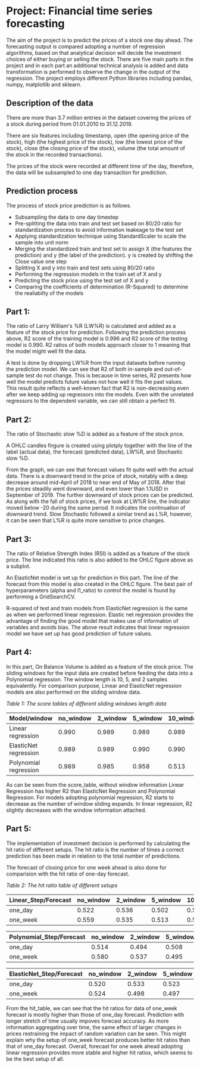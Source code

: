 # Project: Financial time series forecasting

The aim of the project is to predict the prices of a stock one day ahead. The forecasting output is compared adopting a number of regression algorithms, based on that analytical decision will decide the investment choices of either buying or selling the stock. There are five main parts in the project and in each part an additional technical analysis is added and data transformation is performed to observe the change in the output of the regression. The project employs different Python libraries including pandas, numpy, matplotlib and sklearn. 

## Description of the data

There are more than 3.7 million entries in the dataset covering the prices of a stock during period from 01.01.2010 to 31.12.2019.

There are six features including timestamp, open (the opening price of the stock), high (the highest price of the stock), low (the lowest price of the stock), close (the closing price of the stock), volume (the total amount of the stock in the recorded transactions).

The prices of the stock were recorded at different time of the day, therefore, the data will be subsampled to one day transaction for prediction.

## Prediction process

The process of stock price prediction is as follows.
- Subsampling the data to one day timestep
- Pre-splitting the data into train and test set based on 80/20 ratio for standardization process to avoid information leakeage to the test set
- Applying standardization technique using StandardScaler to scale the sample into unit norm
- Merging the standardized train and test set to assign X (the features the prediction) and y (the label of the prediction). y is created by shifting the Close value one step
- Splitting X and y into train and test sets using 80/20 ratio
- Performing the regression models in the train set of X and y
- Predicting the stock price using the test set of X and y
- Comparing the coefficients of determination (R-Squared) to determine the realiabilty of the models

## Part 1:
The ratio of Larry William's %R (LW%R) is calculated and added as a feature of the stock price for prediction.
Following the prediction process above, R2 score of the training model is 0.996 and R2 score of the testing model is 0.990. R2 ratios of both models approach closer to 1 meaning that the model might well fit the data.

A test is done by dropping LW%R from the input datasets before running the prediction model. We can see that R2 of both in-sample and out-of-sample test do not change. This is because in time series, R2 presents how well the model predicts future values not how well it fits the past values. This result quite reflects a well-known fact that R2 is non-decreasing even after we keep adding up regressors into the models. Even with the unrelated regressors to the dependent variable, we can still obtain a perfect fit.

## Part 2:
The ratio of Stochastic slow %D is added as a feature of the stock price. 

A OHLC candles firgure is created using plotply together with the line of the label (actual data), the forecast (predicted data), LW%R, and Stochastic slow %D.

From the graph, we can see that forecast values fit quite well with the actual data. There is a downward trend in the price of stock, notably with a deep decrease around mid-April of 2018 to near end of May of 2018. After that the prices steadily went downward, and even lower than 1.1USD in September of 2019. The further downward of stock prices can be predicted. As along with the fall of stock prices, if we look at LW%R line, the indicator moved below -20 during the same period. It indicates the continuation of downward trend. Slow Stochastic followed a similar trend as L%R, however, it can be seen that L%R is quite more sensitive to price changes.

## Part 3:
The ratio of Relative Strength Index (RSI) is added as a feature of the stock price. The line indicated this ratio is also added to the OHLC figure above as a subplot.

An ElasticNet model is set up for prediction in this part. The line of the forecast from this model is also created in the OHLC figure. The best pair of hyperparameters (alpha and l1_ratio) to control the model is found by performing a GridSearchCV.

R-squared of test and train models from ElasticNet regression is the same as when we performed linear regression. Elastic net regression provides the 
advantage of finding the good model that makes use of information of variables and avoids bias. The above result indicates that linear regression model we have set up has good prediction of future values.

## Part 4: 
In this part, On Balance Volume is added as a feature of the stock price.
The sliding windows for the input data are created before feeding the data into a Polynomial regression. The window length is 10, 5, and 2 samples equivalently. For comparison purpose, Linear and ElasticNet regression models are also performed on the sliding window data.

*Table 1: The score tables of different sliding windows length data*

| Model/window | no_window | 2_window | 5_window | 10_window |
| --- | --- | --- | --- | --- | 
| Linear regression | 0.990 | 0.989 | 0.989 | 0.989 |
| ElasticNet regression | 0.989 | 0.989 | 0.990 | 0.990 |
| Polynomial regression | 0.989 | 0.985 | 0.958 | 0.513 |

As can be seen from the score_table,  without window information Linear Regression has higher R2 than ElasticNet Regression and Polynomial Regression.
For models adopting polynomial regression, R2 starts to decrease as the number of window sliding expands.
In linear regression, R2 slightly decreases with the window information attached.

## Part 5:
The implementation of investment decision is performed by calculating the hit ratio of different setups. The hit ratio is the number of times a correct prediction has been made in relation to the total number of predictions.

The forecast of closing price for one week ahead is also done for comparision with the hit ratio of one-day forecast.

*Table 2: The hit ratio table of different setups*

| Linear_Step/Forecast | no_window | 2_window | 5_window | 10_window |
| --- | --- | --- | --- | --- | 
| one_day| 0.522 | 0.536 | 0.502 | 0.507 |
| one_week | 0.559 | 0.535 | 0.513 | 0.522 |

| Polynomial_Step/Forecast | no_window | 2_window | 5_window | 10_window |
| --- | --- | --- | --- | --- | 
| one_day| 0.514 | 0.494 | 0.508 | 0.476 |
| one_week | 0.580 | 0.537 | 0.495 | 0.527 |

| ElasticNet_Step/Forecast | no_window | 2_window | 5_window | 10_window |
| --- | --- | --- | --- | --- | 
| one_day| 0.520 | 0.533 | 0.523 | 0.522 |
| one_week | 0.524 | 0.498 | 0.497 | 0.496 |

From the hit_table, we can see that the hit ratios for data of one_week forecast is mostly higher than those of one_day forecast. Prediction with longer stretch of time usually impoves forecast accuracy. As more information aggregating over time, the same effect of larger changes in prices restraining the impact of random variation can be seen.
This might explain why the setup of one_week forecast produces better hit ratios than that of one_day forecast. Overall, forecast for one week ahead adopting linear regression provides more stable and higher hit ratios, which seems to be the best setup of all.




